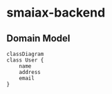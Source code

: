 # smaiax-backend
## Domain Model
```mermaid
classDiagram
class User {
    name
    address
    email
}
```